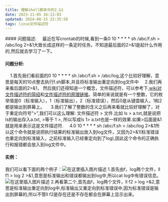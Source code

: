 ```yaml
---
title: 理解shell脚本中的2_&1
date: 2023-11-05 16:13:03
updated: 2024-08-15 22:35:58
tags: linux文件描述符
---
```

﻿#### 问题描述:
&nbsp;&nbsp;&nbsp;&nbsp;最近在写crontab的时候,看到一条0 10 * * * * sh /abc/f.sh > /abc/log  2>&1大致长成这样的一条定时任务。不知道最后面的2>&1是起什么作用的,然后就去学习了一下。
#### 问题分析:
&nbsp;&nbsp;&nbsp;&nbsp;1.首先我们看前面的0 10 * * * * sh /abc/f.sh > /abc/log,这个比较好理解，意思是每天的10点整去执行f.sh脚本,并且将标准输出重定向到log文件中
&nbsp;&nbsp;&nbsp;&nbsp;2.我们再来看后面的2>&1， 然后我们还得知道一个概念，文件描述符，可以参考下,[wiki对文件描述符的简绍](https://zh.wikipedia.org/wiki/%E6%96%87%E4%BB%B6%E6%8F%8F%E8%BF%B0%E7%AC%A6)和[文件描述符的原理链接](https://segmentfault.com/a/1190000009724931)。简单的来说就是有一个整数，它的枚举值是0（标准输入），1（标准输出），2（标准错误），然后0是从键盘输入，1和2都是输出到屏幕上。
&nbsp;&nbsp;&nbsp;&nbsp;3.我们了解了整数的含义之后再来看就比较好理解了，对于重定向符号">",我们可以这么理解: 文件描述符 > 文件.比如 ls > a.txt,就是说把ls的输出存入a.txt, >等于 1 >, 所以写成ls 1> a.txt也是一样的效果.如果>后面是&1就是用来表示这是文件描述符.
&nbsp;&nbsp;&nbsp;&nbsp;4.0 10 * * * * sh /abc/f.sh > /abc/log  2>&1所以这个命令就是说把执行结果的标准输出放入到log文件，又因为2>&1(标准错误也重定向到标准输入，之前标准输入已经重定向到了log),因此这个命令的正确执行和报错都会放入到log文件中。
#### 实例：
我们可以看下面的两个例子：![在这里插入图片描述](https://img-blog.csdnimg.cn/20190313231526748.png)
1.首先由f，log两个文件，ll f1 > log 2 >&1,意思是标准输出和错误都输出到log中,所以cat log中有错误信息。
![在这里插入图片描述](https://img-blog.csdnimg.cn/20190313231538159.png)
2.再看第二个,首先由f，log两个文件，ll f2 > log >&2,意思是标准输出重定向到log中,标准输出又重定向到标准错误中,因为标准错误是输出到屏幕的,所以不管ll f2是存在还是不存在都会在屏幕上显示出来。
